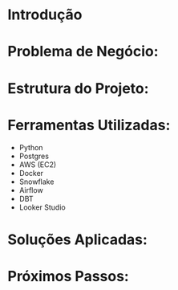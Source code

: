# Introdução

# Problema de Negócio:

# Estrutura do Projeto:

# Ferramentas Utilizadas:
- Python
- Postgres
- AWS (EC2)
- Docker
- Snowflake
- Airflow
- DBT
- Looker Studio

# Soluções Aplicadas: 

# Próximos Passos:
